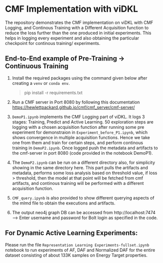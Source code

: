 # CMF Implementation with viDKL

The repository demonstrates the CMF implementation on viDKL with CMF Logging, and Continous Training with a Different Acquisition function to reduce the loss further than the one produced in initial experiments. This helps in logging every experiment and also obtaining the particular checkpoint for continous training/ experiments.

## End-to-End example of Pre-Training -> Continuous Training

1. Install the required packages using the command given below after creating a `venv` or `conda env`.
   > pip install -r requirements.txt
2. Run a CMF server in Port 8080 by following this documentation https://hewlettpackard.github.io/cmf/cmf_server/cmf-server/

3. `DemoP1.ipynb` implements the CMF Logging part of viDKL. It logs 3 stages: Training, Predict and Active Learning.
   50 exploration steps are logging with a chosen acquisition function after running some pre experiment for demonstraion in `Experiment_before_P1.ipynb`, which shows convergence in multiple acquisition functions.
   Hence we take one from them and train for certain steps, and perform continous training in `DemoP2.ipynb`. Once logged push the metadata and artifacts to the cmf-server in port 8080 (code provided in the notebook DemoP1). 
4. The `DemoP2.ipynb` can be run on a different directory also, for simplicity showing in the same directory here. This part pulls the artifacts and metadata, performs some loss analysis based on threshold value, if loss > threshold, then the model at that point will be fetched from cmf artifacts, and continous training will be performed with a different acquisition function.
5. `CMF_query.ipynb` is also provided to show different querying aspects of the mlmd file to obtain the executions and artifacts.
6. The output neo4j graph DB can be accessed from http://localhost:7474 --> Enter username and password for Bolt login as specified in the code.

## For Dynamic Active Learning Experiments:
Please run the file `Representation Learning Experiments-fullset.ipynb` notebook to run experiments of AF, DAF and Normalized DAF for the entire dataset consisting of about 133K samples on Energy Target properties. 
